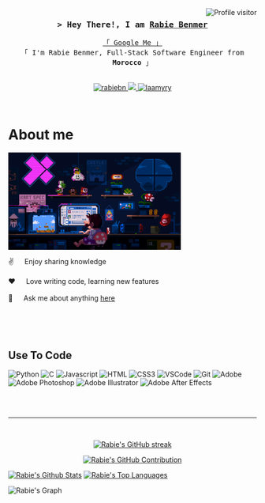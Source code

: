 <a href="https://komarev.com/ghpvc/?username=rabiebn">
  <img align="right" src="https://komarev.com/ghpvc/?username=rabiebn&label=Visitors&color=0e75b6&style=flat" alt="Profile visitor" />
</a>

<!-- Intro  -->
<h3 align="center">
        <samp>&gt; Hey There!, I am
                <b><a target="_blank" href="https://dronecast.io">Rabie Benmer</a></b>
        </samp>
</h3>

<p align="center"> 
  <samp>
    <a href="https://www.google.com/search?q=Rabie+Benmer">「 Google Me 」</a>
    <br>
    「 I'm Rabie Benmer, Full-Stack Software Engineer from <b>Morocco</b> 」
    <br>
    <br>
  </samp>
</p>

<p align="center">
 <a href="https://www.linkedin.com/in/rabie-benmer/" target="_blank">
  <img src="https://img.shields.io/badge/LinkedIn-0077B5?style=for-the-badge&logo=linkedin&logoColor=white" alt="rabiebn"/>
 </a>
 <a href="https://twitter.com/WhiteHendrix5/" target="_blank">
  <img src="https://img.shields.io/badge/Twitter-1DA1F2?style=for-the-badge&logo=twitter&logoColor=white" />
 </a>
 <a href="https://instagram.com/rabiebnmr" target="_blank">
  <img src="https://img.shields.io/badge/Instagram-fe4164?style=for-the-badge&logo=instagram&logoColor=white" alt="laamyry" />
 </a> 
</p>
<br />

<!-- About Section -->

# About me

<p>
<img align="center" width="350" src="./programmer.gif" alt="Coding gif" />

✌️ &emsp; Enjoy sharing knowledge <br/><br/>
❤️ &emsp; Love writing code, learning new features <br/><br/>
💬 &emsp; Ask me about anything [here](https://github.com/rabiebn/rabiebn/issues)

</p>

<br/>
<br/>
<br/>

## Use To Code

![Python](https://img.shields.io/badge/python-3670A0?style=for-the-badge&logo=python&logoColor=ffdd54)
![C](https://img.shields.io/badge/c-%2300599C.svg?style=for-the-badge&logo=c&logoColor=white)
![Javascript](https://img.shields.io/badge/Javascript-F0DB4F?style=for-the-badge&labelColor=black&logo=javascript&logoColor=F0DB4F)
![HTML](https://img.shields.io/badge/HTML5-E34F26?style=for-the-badge&logo=html5&logoColor=white)
![CSS3](https://img.shields.io/badge/CSS3-1572B6?style=for-the-badge&logo=css3&logoColor=white)
![VSCode](https://img.shields.io/badge/Visual_Studio-0078d7?style=for-the-badge&logo=visual%20studio&logoColor=white)
![Git](https://img.shields.io/badge/Git-F05032?style=for-the-badge&logo=git&logoColor=white)
![Adobe](https://img.shields.io/badge/adobe-%23FF0000.svg?style=for-the-badge&logo=adobe&logoColor=white)
![Adobe Photoshop](https://img.shields.io/badge/adobe%20photoshop-%2331A8FF.svg?style=for-the-badge&logo=adobe%20photoshop&logoColor=white)
![Adobe Illustrator](https://img.shields.io/badge/adobe%20illustrator-%23FF9A00.svg?style=for-the-badge&logo=adobe%20illustrator&logoColor=white)
![Adobe After Effects](https://img.shields.io/badge/Adobe%20After%20Effects-9999FF.svg?style=for-the-badge&logo=Adobe%20After%20Effects&logoColor=white)

<br/>



<br/>
<hr/>
<br/>

<p align="center">
  <a href="https://github.com/rabiebn">
    <img src="https://github-readme-streak-stats.herokuapp.com/?user=rabiebn&theme=radical&border=7F3FBF&background=0D1117" alt="Rabie's GitHub streak"/>
  </a>
</p>

<p align="center">
  <a href="https://github.com/rabiebn">
    <img src="https://github-profile-summary-cards.vercel.app/api/cards/profile-details?username=rabiebn&theme=radical" alt="Rabie's GitHub Contribution"/>
  </a>
</p>

<a> 
    <a href="https://github.com/rabiebn"><img alt="Rabie's Github Stats" src="https://denvercoder1-github-readme-stats.vercel.app/api?username=rabiebn&show_icons=true&count_private=true&theme=react&border_color=7F3FBF&bg_color=0D1117&title_color=F85D7F&icon_color=F8D866" height="192px" width="49.5%"/></a>
  <a href="https://github.com/rabiebn"><img alt="Rabie's Top Languages" src="https://denvercoder1-github-readme-stats.vercel.app/api/top-langs/?username=rabiebn&langs_count=8&layout=compact&theme=react&border_color=7F3FBF&bg_color=0D1117&title_color=F85D7F&icon_color=F8D866" height="192px" width="49.5%"/></a>
  <br/>
</a>

![Rabie's Graph](https://github-readme-activity-graph.vercel.app/graph?username=rabiebn&custom_title=Al%20Siam's%20GitHub%20Activity%20Graph&bg_color=0D1117&color=7F3FBF&line=7F3FBF&point=7F3FBF&area_color=FFFFFF&title_color=FFFFFF&area=true)